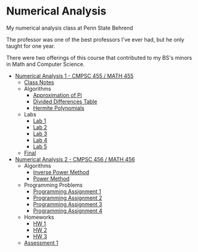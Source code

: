 # Numerical Analysis

My numerical analysis class at Penn State Behrend

The professor was one of the best professors I've ever had, but he only taught for one year.

There were two offerings of this course that contributed to my BS's minors in Math and Computer Science.
- [Numerical Analysis 1 - CMPSC 455 / MATH 455 ](./src/CMPSC_455/)
  - [Class Notes](./src/CMPSC_455/Notes/)
  - Algorithms
    - [Approximation of Pi](./src/CMPSC_455/approx_pi.m)
    - [Divided Differences Table](./src/CMPSC_455/Lab3/divided_differences.m)
    - [Hermite Polynomials](./src/CMPSC_455/Hermite_INT_3.nb)
  - Labs
    - [Lab 1](./src/CMPSC_455/Lab1)
    - [Lab 2](./src/CMPSC_455/Lab2)
    - [Lab 3](./src/CMPSC_455/Lab3)
    - [Lab 4](./src/CMPSC_455/Lab4)
    - [Lab 5](./src/CMPSC_455/Lab5)
  - [Final](./src/CMPSC_455/Final.m)
- [Numerical Analysis 2 - CMPSC 456 / MATH 456 ](./src/CMPSC_456/)
  - Algorithms
    - [Inverse Power Method](./src/CMPSC_456/invPowerMethod.m)
    - [Power Method](./src/CMPSC_456/powermethod.m)
  - Programming Problems
    - [Programming Assignment 1](./src/CMPSC_456/P1)
    - [Programming Assignment 2](./src/CMPSC_456/P2)
    - [Programming Assignment 3](./src/CMPSC_456/P3)
    - [Programming Assignment 4](./src/CMPSC_456/P4)
  - Homeworks
    - [HW 1](./src/CMPSC_456/HW1)
    - [HW 2](./src/CMPSC_456/HW2)
    - [HW 3](./src/CMPSC_456/HW3.m)
  - [Assessment 1](./src/CMPSC_456/Assessment1.m)